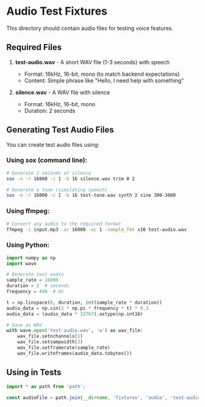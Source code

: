 # Audio Test Fixtures

This directory should contain audio files for testing voice features.

## Required Files

1. **test-audio.wav** - A short WAV file (1-3 seconds) with speech
   - Format: 16kHz, 16-bit, mono (to match backend expectations)
   - Content: Simple phrase like "Hello, I need help with something"

2. **silence.wav** - A WAV file with silence
   - Format: 16kHz, 16-bit, mono
   - Duration: 2 seconds

## Generating Test Audio Files

You can create test audio files using:

### Using sox (command line):
```bash
# Generate 2 seconds of silence
sox -n -r 16000 -c 1 -b 16 silence.wav trim 0 2

# Generate a tone (simulating speech)
sox -n -r 16000 -c 1 -b 16 test-tone.wav synth 2 sine 300-3000
```

### Using ffmpeg:
```bash
# Convert any audio to the required format
ffmpeg -i input.mp3 -ar 16000 -ac 1 -sample_fmt s16 test-audio.wav
```

### Using Python:
```python
import numpy as np
import wave

# Generate test audio
sample_rate = 16000
duration = 2  # seconds
frequency = 440  # Hz

t = np.linspace(0, duration, int(sample_rate * duration))
audio_data = np.sin(2 * np.pi * frequency * t) * 0.3
audio_data = (audio_data * 32767).astype(np.int16)

# Save as WAV
with wave.open('test-audio.wav', 'w') as wav_file:
    wav_file.setnchannels(1)
    wav_file.setsampwidth(2)
    wav_file.setframerate(sample_rate)
    wav_file.writeframes(audio_data.tobytes())
```

## Using in Tests

```typescript
import * as path from 'path';

const audioFile = path.join(__dirname, 'fixtures', 'audio', 'test-audio.wav');
```